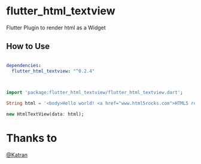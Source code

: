 # flutter_html_textview

Flutter Plugin to render html as a Widget

## How to Use

```yaml

dependencies:
  flutter_html_textview: "^0.2.4"
  
```

```dart

import 'package:flutter_html_textview/flutter_html_textview.dart';

String html = '<body>Hello world! <a href="www.html5rocks.com">HTML5 rocks!';

new HtmlTextView(data: html);

```

# Thanks to

[@Katran](https://github.com/Katarn)

